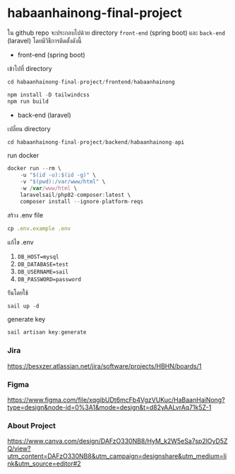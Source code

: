# habaanhainong-final-project
ใน github repo จะประกอบไปด้วย directory `front-end` (spring boot) และ `back-end` (laravel) โดยมีวิธีการติดตั้งดังนี้

- front-end (spring boot)

เข้าไปที่ directory

```jsx
cd habaanhainong-final-project/frontend/habaanhainong
```

```jsx
npm install -D tailwindcss
npm run build
```

- back-end (laravel)

เปลี่ยน directory

```jsx
cd habaanhainong-final-project/backend/habaanhainong-api
```

run docker

```jsx
docker run --rm \
    -u "$(id -u):$(id -g)" \
    -v "$(pwd):/var/www/html" \
    -w /var/www/html \
    laravelsail/php82-composer:latest \
    composer install --ignore-platform-reqs
```

สร้าง .env file

```jsx
cp .env.example .env
```

แก้ไข .env

1. `DB_HOST=mysql`
2. `DB_DATABASE=test` 
3. `DB_USERNAME=sail` 
4. `DB_PASSWORD=password` 

รันโดยใช้ 

```jsx
sail up -d
```

generate key

```jsx
sail artisan key:generate
```

### Jira

https://besxzer.atlassian.net/jira/software/projects/HBHN/boards/1

### Figma

https://www.figma.com/file/xqgibUDt6mcFb4VgzVUKuc/HaBaanHaiNong?type=design&node-id=0%3A1&mode=design&t=d82yAALvrAq71k5Z-1

### About Project

https://www.canva.com/design/DAFzO330NB8/HyM_k2W5eSa7sp2lOyD5ZQ/view?utm_content=DAFzO330NB8&utm_campaign=designshare&utm_medium=link&utm_source=editor#2
